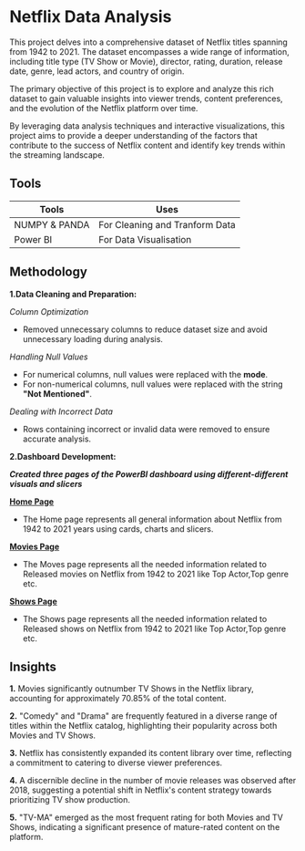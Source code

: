 # Netflix Data Analysis

This project delves into a comprehensive dataset of Netflix titles spanning from 1942 to 2021. The dataset encompasses a wide range of information, including title type (TV Show or Movie), director, rating, duration, release date, genre, lead actors, and country of origin.

The primary objective of this project is to explore and analyze this rich dataset to gain valuable insights into viewer trends, content preferences, and the evolution of the Netflix platform over time.

By leveraging data analysis techniques and interactive visualizations, this project aims to provide a deeper understanding of the factors that contribute to the success of Netflix content and identify key trends within the streaming landscape.




 





## Tools

|****Tools****|****Uses****|
|-|-|
|NUMPY & PANDA|For Cleaning and Tranform Data|
|Power BI|For Data Visualisation|

## Methodology

 ****1.Data Cleaning and Preparation:****

 *Column Optimization*
   - Removed unnecessary columns to reduce dataset size and avoid unnecessary loading during analysis.

 *Handling Null Values*
   - For numerical columns, null values were replaced with the **mode**.
   - For non-numerical columns, null values were replaced with the string **"Not Mentioned"**.

 *Dealing with Incorrect Data*
   - Rows containing incorrect or invalid data were removed to ensure accurate analysis.


 
****2.Dashboard Development:****

***Created three pages of the PowerBI dashboard using different-different visuals and slicers***

**[Home Page](https://github.com/HarshCharola/Netflix-Data-Analysis-/blob/main/screenshots/HomePage.png)**
   - The Home page represents all general information about Netflix from 1942 to 2021 years using cards, charts and slicers.

**[Movies Page](https://github.com/HarshCharola/Netflix-Data-Analysis-/blob/main/screenshots/MoviesPage.png)**
  - The Moves page represents all the needed information related to Released movies on Netflix from 1942 to 2021 like Top Actor,Top genre etc.

**[Shows Page](https://github.com/HarshCharola/Netflix-Data-Analysis-/blob/main/screenshots/ShowsPage.png)**
  - The Shows page represents all the needed information related to Released shows on Netflix from 1942 to 2021 like Top Actor,Top genre etc.
## Insights

**1.** Movies significantly outnumber TV Shows in the Netflix library, accounting for approximately 70.85% of the total content.

**2.** "Comedy" and "Drama" are frequently featured in a diverse range of titles within the Netflix catalog, highlighting their popularity across both Movies and TV Shows.

**3.** Netflix has consistently expanded its content library over time, reflecting a commitment to catering to diverse viewer preferences.

**4.** A discernible decline in the number of movie releases was observed after 2018, suggesting a potential shift in Netflix's content strategy towards prioritizing TV show production.

**5.**  "TV-MA" emerged as the most frequent rating for both Movies and TV Shows, indicating a significant presence of mature-rated content on the platform.
